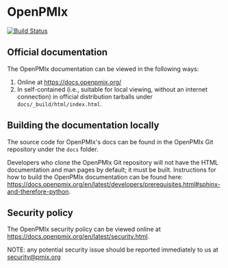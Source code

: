 # OpenPMIx

[![Build Status](https://travis-ci.org/openpmix/openpmix.svg?branch=master)](https://travis-ci.org/openpmix/openpmix)

## Official documentation

The OpenPMIx documentation can be viewed in the following ways:

1. Online at https://docs.openpmix.org/
1. In self-contained (i.e., suitable for local viewing, without an
   internet connection) in official distribution tarballs under
   `docs/_build/html/index.html`.

## Building the documentation locally

The source code for OpenPMIx's docs can be found in the OpenPMIx Git
repository under the `docs` folder.

Developers who clone the OpenPMIx Git repository will not have the
HTML documentation and man pages by default; it must be built.
Instructions for how to build the OpenPMIx documentation can be found
here:
https://docs.openpmix.org/en/latest/developers/prerequisites.html#sphinx-and-therefore-python.

## Security policy

The OpenPMIx security policy can be viewed online at https://docs.openpmix.org/en/latest/security.html.

NOTE: any potential security issue should be reported immediately to us at security@pmix.org

